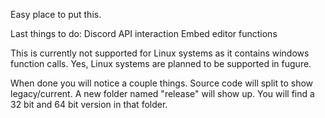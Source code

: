 Easy place to put this.

Last things to do:
	Discord API interaction
	Embed editor functions

This is currently not supported for Linux systems as it contains windows function calls.
Yes, Linux systems are planned to be supported in fugure.

When done you will notice a couple things. Source code will split to show legacy/current.
A new folder named "release" will show up. You will find a 32 bit and 64 bit version in that folder.
